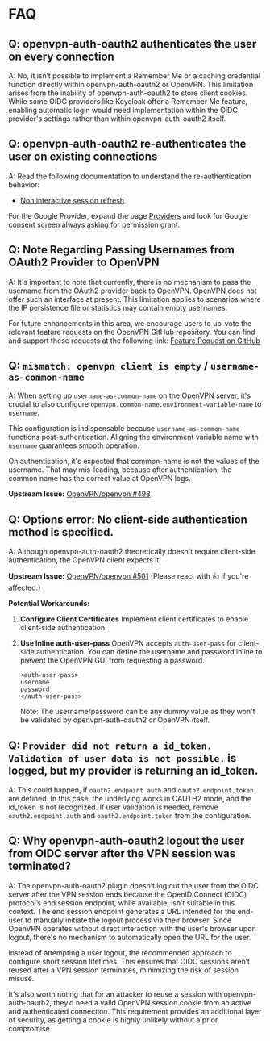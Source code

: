 # FAQ

## Q: openvpn-auth-oauth2 authenticates the user on every connection

A: No, it isn’t possible to implement a Remember Me or a caching credential function directly within openvpn-auth-oauth2 or OpenVPN.
This limitation arises from the inability of openvpn-auth-oauth2 to store client cookies.
While some OIDC providers like Keycloak offer a Remember Me feature,
enabling automatic login would need implementation within the OIDC provider's settings rather than within openvpn-auth-oauth2 itself.

## Q: openvpn-auth-oauth2 re-authenticates the user on existing connections

A: Read the following documentation to understand the re-authentication behavior:

- [Non interactive session refresh](Non-interactive%20session%20refresh)

For the Google Provider,
expand the page [Providers](Providers) and look for Google consent screen always asking for permission grant.

## Q: Note Regarding Passing Usernames from OAuth2 Provider to OpenVPN

A: It's important to note that currently,
there is no mechanism to pass the username from the OAuth2 provider back to OpenVPN.
OpenVPN does not offer such an interface at present.
This limitation applies to scenarios where the IP persistence file or statistics may contain empty usernames.

For future enhancements in this area,
we encourage users to up-vote the relevant feature requests on the OpenVPN GitHub repository.
You can find and support these requests at the following link:
[Feature Request on GitHub](https://github.com/OpenVPN/openvpn/issues/299)

## Q: `mismatch: openvpn client is empty` / `username-as-common-name`

A: When setting up `username-as-common-name` on the OpenVPN server, it's crucial to also configure `openvpn.common-name.environment-variable-name` to `username`.

This configuration is indispensable because `username-as-common-name` functions post-authentication. Aligning the environment variable name with `username` guarantees smooth operation.

On authentication, it's expected that common-name is not the values of the username. That may mis-leading, because after authentication, the common name has the correct value at OpenVPN logs.

**Upstream Issue:** [OpenVPN/openvpn #498](https://github.com/OpenVPN/openvpn/issues/498#issuecomment-1939194149)

## Q: Options error: No client-side authentication method is specified.

A: Although openvpn-auth-oauth2 theoretically doesn't require client-side authentication, the OpenVPN client expects it.

**Upstream Issue:** [OpenVPN/openvpn #501](https://github.com/OpenVPN/openvpn/issues/501) (Please react with :+1: if you're affected.)

**Potential Workarounds:**

1. **Configure Client Certificates**
   Implement client certificates to enable client-side authentication.

2. **Use Inline auth-user-pass**
   OpenVPN accepts `auth-user-pass` for client-side authentication. You can define the username and password inline to prevent the OpenVPN GUI from requesting a password.

   ```
   <auth-user-pass>
   username
   password
   </auth-user-pass>
   ```

   Note: The username/password can be any dummy value as they won't be validated by openvpn-auth-oauth2 or OpenVPN itself.

## Q: `Provider did not return a id_token. Validation of user data is not possible.` is logged, but my provider is returning an id_token.

A: This could happen, if `oauth2.endpoint.auth` and `oauth2.endpoint.token` are defined. In this case,
the underlying works in OAUTH2 mode, and the id_token is not recognized.
If user validation is needed, remove `oauth2.endpoint.auth` and `oauth2.endpoint.token` from the configuration.

## Q: Why openvpn-auth-oauth2 logout the user from OIDC server after the VPN session was terminated?

A: The openvpn-auth-oauth2 plugin doesn’t log out the user from the OIDC server
after the VPN session ends because the OpenID Connect (OIDC) protocol’s end session endpoint,
while available, isn’t suitable in this context.
The end session endpoint generates a URL
intended for the end-user to manually initiate the logout process via their browser.
Since OpenVPN operates without direct interaction with the user's browser upon logout,
there's no mechanism to automatically open the URL for the user.

Instead of attempting a user logout, the recommended approach to configure short session lifetimes.
This ensures that OIDC sessions aren’t reused after a VPN session terminates, minimizing the risk of session misuse.

It's also worth noting that for an attacker to reuse a session with openvpn-auth-oauth2,
they’d need a valid OpenVPN session cookie from an active and authenticated connection.
This requirement provides an additional layer of security,
as getting a cookie is highly unlikely without a prior compromise.

